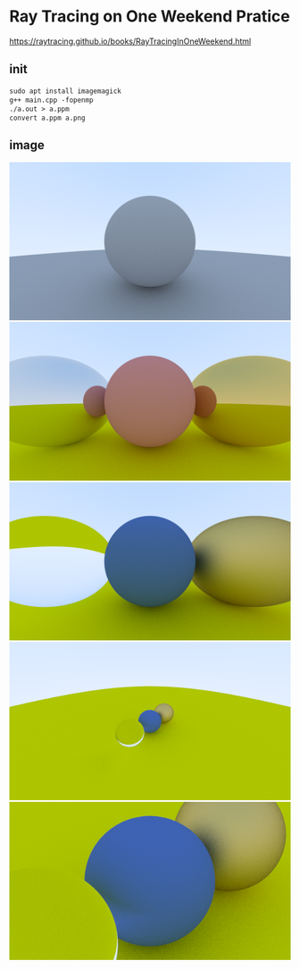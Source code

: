 # Ray Tracing on One Weekend Pratice

https://raytracing.github.io/books/RayTracingInOneWeekend.html

## init

```
sudo apt install imagemagick
g++ main.cpp -fopenmp
./a.out > a.ppm
convert a.ppm a.png
```

## image

![](diffuse.png)
![](shiny-metal.png)
![](dielectric.png)
![](cameraps.png)
![](camerapszoom.png)